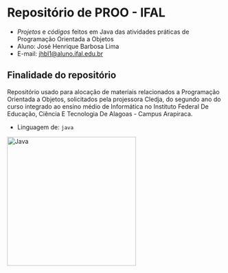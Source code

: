 # Repositório de PROO - IFAL
- *Projetos* e *códigos* feitos em Java das atividades práticas de Programação Orientada a Objetos 
- Aluno: José Henrique Barbosa Lima
- E-mail: jhbl1@aluno.ifal.edu.br

## Finalidade do repositório
Repositório usado para alocação de materiais relacionados a Programação Orientada a Objetos, solicitados pela projessora Cledja, do segundo ano do curso integrado ao ensino médio de Informática no Instituto Federal De Educação, Ciência E Tecnologia De Alagoas - Campus Arapiraca.

- Linguagem de: `java` 
<img src="https://user-images.githubusercontent.com/99278000/179435007-30abe8d5-336c-45a0-8bdd-69c575143f7f.png" alt="Java" width=300>